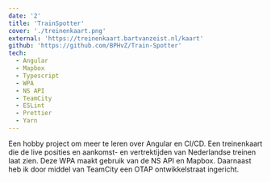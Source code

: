 ```yaml
---
date: '2'
title: 'TrainSpotter'
cover: './treinenkaart.png'
external: 'https://treinenkaart.bartvanzeist.nl/kaart'
github: 'https://github.com/BPHvZ/Train-Spotter'
tech:
  - Angular
  - Mapbox
  - Typescript
  - WPA
  - NS API
  - TeamCity
  - ESLint
  - Prettier
  - Yarn
---
```

Een hobby project om meer te leren over Angular en CI/CD. Een treinenkaart die de live posities en aankomst- en vertrektijden van Nederlandse treinen laat zien. Deze WPA maakt gebruik van de NS API en Mapbox. Daarnaast heb ik door middel van TeamCity een OTAP ontwikkelstraat ingericht.
